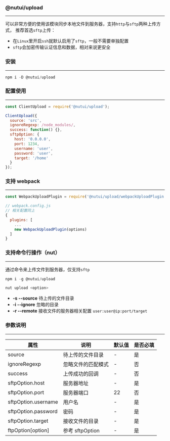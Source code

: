 ### @nutui/upload
---
可以非常方便的使用该模块同步本地文件到服务器，支持`http`与`sftp`两种上传方式，
推荐首选`sftp`上传：
* 在`Linux`里开启`ssh`就默认启用了`sftp`，一般不需要单独配置
* `sftp`会加密传输认证信息和数据，相对来说更安全

### 安装
---
```js
npm i -D @nutui/upload
```

### 配置使用
---
```js
const ClientUpload = require('@nutui/upload');

ClientUpload({
  source: 'src',
  ignoreRegexp: /node_modules/,
  success: function() {},
  sftpOption: {
    host: '0.0.0.0',
    port: 1234,
    username: 'user',
    password: 'user',
    target: '/home'
  }
});
```

### 支持 webpack
---

```js
const WebpackUploadPlugin = require('@nutui/upload/webpackUploadPlugin');

// webpack.config.js
// 相关配置同上
{
  plugins: [
    ...
    new WebpackUploadPlugin(options)
  ]
}
```

### 支持命令行操作（nut）
---
通过命令来上传文件到服务器，仅支持`sftp`
```js
npm i -g @nutui/upload

nut upload <option>
```
* **-s --source** 待上传的文件目录
* **-i --ignore** 忽略的目录
* **-r --remote** 接收文件的服务器相关配置 `user:user@ip:port/target`

### 参数说明
---
| 属性 | 说明 | 默认值 | 是否必填
|----- | ----- | ----- | -----
| source | 待上传的文件目录 | - | 是
| ignoreRegexp | 忽略文件的匹配模式 | - | 否
| success | 上传成功的回调 | - | 否
| sftpOption.host | 服务器地址 | - | 是
| sftpOption.port | 服务器端口 | 22 | 否
| sftpOption.username | 用户名 | - | 是
| sftpOption.password | 密码 | - | 是
| sftpOption.target | 接收文件的目录 | - | 是
| ftpOption[option] | 参考 sftpOption | - | 是